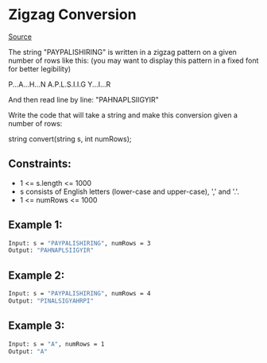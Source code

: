 # Zigzag Conversion
[Source](https://leetcode.com/problems/zigzag-conversion/)

The string "PAYPALISHIRING" is written in a zigzag pattern on a given number of rows like this: (you may want to display this pattern in a fixed font for better legibility)

P...A...H...N
A.P.L.S.I.I.G
Y...I...R

And then read line by line: "PAHNAPLSIIGYIR"

Write the code that will take a string and make this conversion given a number of rows:

string convert(string s, int numRows);

## Constraints:

 - 1 <= s.length <= 1000
 - s consists of English letters (lower-case and upper-case), ',' and '.'.
 - 1 <= numRows <= 1000

## Example 1:
```sh
Input: s = "PAYPALISHIRING", numRows = 3
Output: "PAHNAPLSIIGYIR"
```

## Example 2:
```sh
Input: s = "PAYPALISHIRING", numRows = 4
Output: "PINALSIGYAHRPI"
```

## Example 3:
```sh
Input: s = "A", numRows = 1
Output: "A"
```